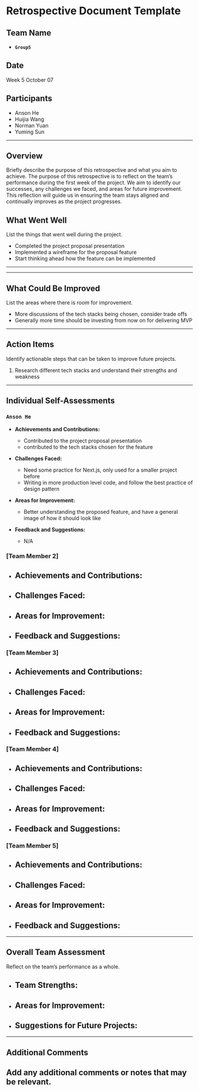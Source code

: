 # Retrospective Document Template

## Team Name

- **`Group5`**

## Date

Week 5 October 07

## Participants

- Anson He
- Huijia Wang
- Norman Yuan
- Yuming Sun

---

## Overview

Briefly describe the purpose of this retrospective and what you aim to achieve.
The purpose of this retrospective is to reflect on the team’s performance during the first week of the project. We aim to identify our successes, any challenges we faced, and areas for future improvement. This reflection will guide us in ensuring the team stays aligned and continually improves as the project progresses.

## What Went Well

List the things that went well during the project.

- Completed the project proposal presentation
- Implemented a wireframe for the proposal feature
- Start thinking ahead how the feature can be implemented

---

---

## What Could Be Improved

List the areas where there is room for improvement.

- More discussions of the tech stacks being chosen, consider trade offs
- Generally more time should be investing from now on for delivering MVP


---

## Action Items

Identify actionable steps that can be taken to improve future projects.

1. Research different tech stacks and understand their strengths and weakness

---

## Individual Self-Assessments

### `Anson He`

- **Achievements and Contributions:**

  - Contributed to the project proposal presentation
  - contributed to the tech stacks chosen for the feature

- **Challenges Faced:**

  - Need some practice for Next.js, only used for a smaller project before
  - Writing in more production level code, and follow the best practice of design pattern

- **Areas for Improvement:**

  - Better understanding the proposed feature, and have a general image of how it should look like

- **Feedback and Suggestions:**

  - N/A


### [Team Member 2]
- **Achievements and Contributions:**
  -
- **Challenges Faced:**
  -
- **Areas for Improvement:**
  -
- **Feedback and Suggestions:**
  -

### [Team Member 3]
- **Achievements and Contributions:**
  -
- **Challenges Faced:**
  -
- **Areas for Improvement:**
  -
- **Feedback and Suggestions:**
  -

### [Team Member 4]
- **Achievements and Contributions:**
  -
- **Challenges Faced:**
  -
- **Areas for Improvement:**
  -
- **Feedback and Suggestions:**
  -

### [Team Member 5]
- **Achievements and Contributions:**
  -
- **Challenges Faced:**
  -
- **Areas for Improvement:**
  -
- **Feedback and Suggestions:**
  -

---

## Overall Team Assessment
Reflect on the team’s performance as a whole.
- **Team Strengths:**
  -
- **Areas for Improvement:**
  -
- **Suggestions for Future Projects:**
  -

---

## Additional Comments
Add any additional comments or notes that may be relevant.
-
